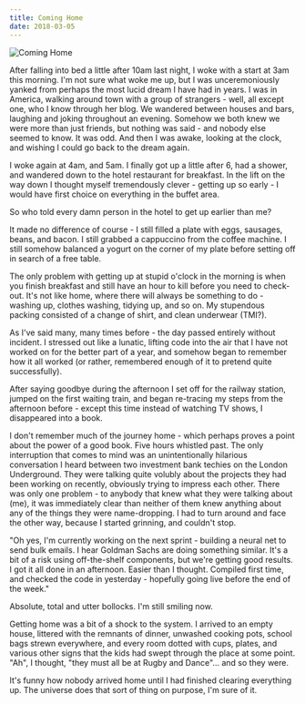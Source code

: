 ```yaml
---
title: Coming Home
date: 2018-03-05
---
```


![Coming Home](https://source.unsplash.com/vP3pnOoCiYE/1600x900)

After falling into bed a little after 10am last night, I woke with a start at 3am this morning. I'm not sure what woke me up, but I was unceremoniously yanked from perhaps the most lucid dream I have had in years. I was in America, walking around town with a group of strangers - well, all except one, who I know through her blog. We wandered between houses and bars, laughing and joking throughout an evening. Somehow we both knew we were more than just friends, but nothing was said - and nobody else seemed to know. It was odd. And then I was awake, looking at the clock, and wishing I could go back to the dream again.

I woke again at 4am, and 5am. I finally got up a little after 6, had a shower, and wandered down to the hotel restaurant for breakfast. In the lift on the way down I thought myself tremendously clever - getting up so early - I would have first choice on everything in the buffet area.

So who told every damn person in the hotel to get up earlier than me?

It made no difference of course - I still filled a plate with eggs, sausages, beans, and bacon. I still grabbed a cappuccino from the coffee machine. I still somehow balanced a yogurt on the corner of my plate before setting off in search of a free table.

The only problem with getting up at stupid o'clock in the morning is when you finish breakfast and still have an hour to kill before you need to check-out. It's not like home, where there will always be something to do - washing up, clothes washing, tidying up, and so on. My stupendous packing consisted of a change of shirt, and clean underwear (TMI?).

As I've said many, many times before - the day passed entirely without incident. I stressed out like a lunatic, lifting code into the air that I have not worked on for the better part of a year, and somehow began to remember how it all worked (or rather, remembered enough of it to pretend quite successfully).

After saying goodbye during the afternoon I set off for the railway station, jumped on the first waiting train, and began re-tracing my steps from the afternoon before - except this time instead of watching TV shows, I disappeared into a book.

I don't remember much of the journey home - which perhaps proves a point about the power of a good book. Five hours whistled past. The only interruption that comes to mind was an unintentionally hilarious conversation I heard between two investment bank techies on the London Underground. They were talking quite volubly about the projects they had been working on recently, obviously trying to impress each other. There was only one problem - to anybody that knew what they were talking about (me), it was immediately clear than neither of them knew anything about any of the things they were name-dropping. I had to turn around and face the other way, because I started grinning, and couldn't stop.

"Oh yes, I'm currently working on the next sprint - building a neural net to send bulk emails. I hear Goldman Sachs are doing something similar. It's a bit of a risk using off-the-shelf components, but we're getting good results. I got it all done in an afternoon. Easier than I thought. Compiled first time, and checked the code in yesterday - hopefully going live before the end of the week."

Absolute, total and utter bollocks. I'm still smiling now.

Getting home was a bit of a shock to the system. I arrived to an empty house, littered with the remnants of dinner, unwashed cooking pots, school bags strewn everywhere, and every room dotted with cups, plates, and various other signs that the kids had swept through the place at some point. "Ah", I thought, "they must all be at Rugby and Dance"... and so they were.

It's funny how nobody arrived home until I had finished clearing everything up. The universe does that sort of thing on purpose, I'm sure of it.